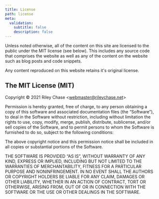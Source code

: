 ```yaml
---
title: License
path: license
meta:
  validation:
    subtitle: false
    description: false
---
```


Unless noted otherwise, all of the content on this site are licensed to the public under the MIT license (see below). This includes any source code that comprises the website as well as any of the content on the website such as blog posts and code snippets.

Any content reproduced on this website retains it's original license.

## The MIT License (MIT)

Copyright © 2021 Riley Chase <[webmaster@rileychase.net](mailto:webmaster@rileychase.net)>

Permission is hereby granted, free of charge, to any person obtaining a copy of this software and associated documentation files (the “Software”), to deal in the Software without restriction, including without limitation the rights to use, copy, modify, merge, publish, distribute, sublicense, and/or sell copies of the Software, and to permit persons to whom the Software is furnished to do so, subject to the following conditions:

The above copyright notice and this permission notice shall be included in all copies or substantial portions of the Software.

THE SOFTWARE IS PROVIDED “AS IS”, WITHOUT WARRANTY OF ANY KIND, EXPRESS OR IMPLIED, INCLUDING BUT NOT LIMITED TO THE WARRANTIES OF MERCHANTABILITY, FITNESS FOR A PARTICULAR PURPOSE AND NONINFRINGEMENT. IN NO EVENT SHALL THE AUTHORS OR COPYRIGHT HOLDERS BE LIABLE FOR ANY CLAIM, DAMAGES OR OTHER LIABILITY, WHETHER IN AN ACTION OF CONTRACT, TORT OR OTHERWISE, ARISING FROM, OUT OF OR IN CONNECTION WITH THE SOFTWARE OR THE USE OR OTHER DEALINGS IN THE SOFTWARE.
